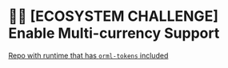 # 🧑‍💻 [ECOSYSTEM CHALLENGE] Enable Multi-currency Support

[Repo with runtime that has `orml-tokens` included](https://github.com/martinloesethjensen/substrate-node-multi-currency)
